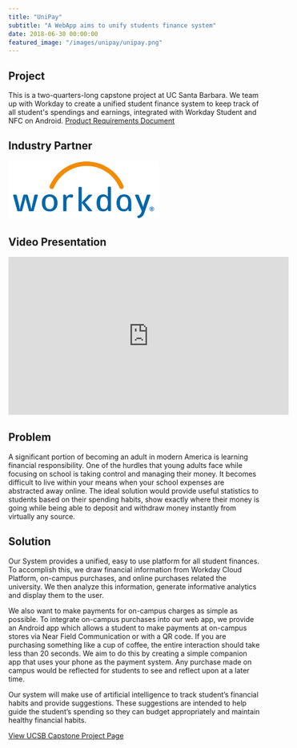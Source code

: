 ```yaml
---
title: "UniPay"
subtitle: "A WebApp aims to unify students finance system"
date: 2018-06-30 00:00:00
featured_image: "/images/unipay/unipay.png"
---
```


## Project
This is a two-quarters-long capstone project at UC Santa Barbara. We team up with Workday to create a unified student finance system to keep track of all student's spendings and earnings, integrated with Workday Student and NFC on Android.
<a href="https://capstone.cs.ucsb.edu/team_docs_19/prd2/workday.pdf" class="button button--large"> Product Requirements Document</a>

## Industry Partner 
<img src="/images/unipay/workday.png" width="300">

## Video Presentation
<iframe width="560" height="315" src="https://www.youtube.com/embed/zQjtb0tPTkw?start=8237" title="YouTube video player" frameborder="0" allow="accelerometer; autoplay; clipboard-write; encrypted-media; gyroscope; picture-in-picture; web-share" allowfullscreen></iframe>

## Problem 
A significant portion of becoming an adult in modern America is learning financial responsibility. One of the hurdles that young adults face while focusing on school is taking control and managing their money. It becomes difficult to live within your means when your school expenses are abstracted away online. The ideal solution would provide useful statistics to students based on their spending habits, show exactly where their money is going while being able to deposit and withdraw money instantly from virtually any source.

## Solution 
Our System provides a unified, easy to use platform for all student finances. To accomplish this, we draw financial information from Workday Cloud Platform, on-campus purchases, and online purchases related the university. We then analyze this information, generate informative analytics and display them to the user.

We also want to make payments for on-campus charges as simple as possible. To integrate on-campus purchases into our web app, we provide an Android app which allows a student to make payments at on-campus stores via Near Field Communication or with a QR code. If you are purchasing something like a cup of coffee, the entire interaction should take less than 20 seconds. We aim to do this by creating a simple companion app that uses your phone as the payment system. Any purchase made on campus would be reflected for students to see and reflect upon at a later time.

Our system will make use of artificial intelligence to track student’s financial habits and provide suggestions. These suggestions are intended to help guide the student’s spending so they can budget appropriately and maintain healthy financial habits.

<a href="https://capstone.cs.ucsb.edu/past19.html" class="button button--large">View UCSB Capstone Project Page</a>